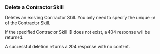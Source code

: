 ### Delete a Contractor Skill

Deletes an existing Contractor Skill. You only need to specify the unique `id` of the Contractor Skill.

If the specified Contractor Skill ID does not exist, a 404 response will be returned.

A successful deletion returns a 204 response with no content. 